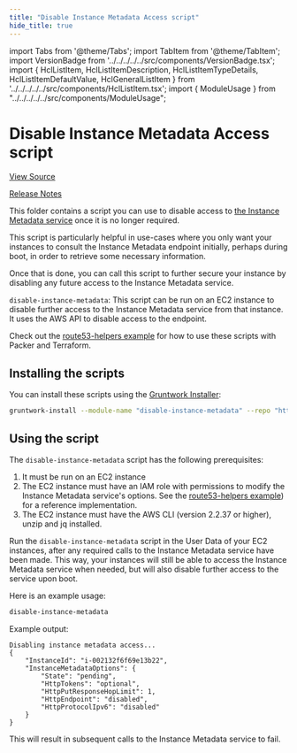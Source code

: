 ```yaml
---
title: "Disable Instance Metadata Access script"
hide_title: true
---
```


import Tabs from '@theme/Tabs';
import TabItem from '@theme/TabItem';
import VersionBadge from '../../../../../src/components/VersionBadge.tsx';
import { HclListItem, HclListItemDescription, HclListItemTypeDetails, HclListItemDefaultValue, HclGeneralListItem } from '../../../../../src/components/HclListItem.tsx';
import { ModuleUsage } from "../../../../../src/components/ModuleUsage";

<VersionBadge repoTitle="Module Server" version="0.15.7" lastModifiedVersion="0.13.4"/>

# Disable Instance Metadata Access script

<a href="https://github.com/gruntwork-io/terraform-aws-server/tree/v0.15.7/modules/disable-instance-metadata" className="link-button" title="View the source code for this module in GitHub.">View Source</a>

<a href="https://github.com/gruntwork-io/terraform-aws-server/releases/tag/v0.13.4" className="link-button" title="Release notes for only versions which impacted this module.">Release Notes</a>

This folder contains a script you can use to disable access to [the Instance Metadata service](https://docs.aws.amazon.com/AWSEC2/latest/UserGuide/ec2-instance-metadata.html) once it is no longer required.

This script is particularly helpful in use-cases where you only want your instances to consult the Instance Metadata endpoint initially, perhaps during boot, in order to retrieve some necessary information.

Once that is done, you can call this script to further secure your instance by disabling any future access to the Instance Metadata service.

`disable-instance-metadata`: This script can be run on an EC2 instance to disable further access to the Instance Metadata service from that instance. It uses
the AWS API to disable access to the endpoint.

Check out the [route53-helpers example](https://github.com/gruntwork-io/terraform-aws-server/tree/v0.15.7/examples/route53-helpers) for how to use these scripts with Packer and Terraform.

## Installing the scripts

You can install these scripts using the [Gruntwork Installer](https://github.com/gruntwork-io/gruntwork-installer):

```bash
gruntwork-install --module-name "disable-instance-metadata" --repo "https://github.com/gruntwork-io/terraform-aws-server" --tag "0.13.3"
```

## Using the script

The `disable-instance-metadata` script has the following prerequisites:

1.  It must be run on an EC2 instance
2.  The EC2 instance must have an IAM role with permissions to modify the Instance Metadata service's options. See the
    [route53-helpers example](https://github.com/gruntwork-io/terraform-aws-server/tree/v0.15.7/examples/route53-helpers)) for a reference implementation.
3.  The EC2 instance must have the AWS CLI (version 2.2.37 or higher), unzip and jq installed.

Run the `disable-instance-metadata` script in the User Data of your EC2 instances, after any required calls to the Instance Metadata service have been made. This way, your instances will still be able to access the Instance Metadata service when needed, but will also disable further access to the service upon boot.

Here is an example usage:

```bash
disable-instance-metadata
```

Example output:

```
Disabling instance metadata access...
{
    "InstanceId": "i-002132f6f69e13b22",
    "InstanceMetadataOptions": {
        "State": "pending",
        "HttpTokens": "optional",
        "HttpPutResponseHopLimit": 1,
        "HttpEndpoint": "disabled",
        "HttpProtocolIpv6": "disabled"
    }
}
```

This will result in subsequent calls to the Instance Metadata service to fail.


<!-- ##DOCS-SOURCER-START
{
  "originalSources": [
    "https://github.com/gruntwork-io/terraform-aws-server/tree/v0.15.7/modules/disable-instance-metadata/readme.md",
    "https://github.com/gruntwork-io/terraform-aws-server/tree/v0.15.7/modules/disable-instance-metadata/variables.tf",
    "https://github.com/gruntwork-io/terraform-aws-server/tree/v0.15.7/modules/disable-instance-metadata/outputs.tf"
  ],
  "sourcePlugin": "module-catalog-api",
  "hash": "7f49c33b251d60df1f98722d85a0f8b1"
}
##DOCS-SOURCER-END -->

